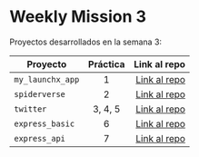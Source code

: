 # Weekly Mission 3

Proyectos desarrollados en la semana 3:

| Proyecto | Práctica | Link al repo |
| ------------- |:-------------:| -----:|
|`my_launchx_app`|1|[Link al repo](https://github.com/SaulDelCarmenH/playbook/tree/main/weekly_mission_3/my_launchx_app)|
|`spiderverse`|2|[Link al repo](https://github.com/SaulDelCarmenH/playbook/tree/main/weekly_mission_3/spiderverse)|
|`twitter`|3, 4, 5|[Link al repo](https://github.com/SaulDelCarmenH/playbook/tree/main/weekly_mission_3/twitter)|
|`express_basic`|6|[Link al repo](https://github.com/SaulDelCarmenH/playbook/tree/main/weekly_mission_3/express_basic)|
|`express_api`|7|[Link al repo](https://github.com/)|
